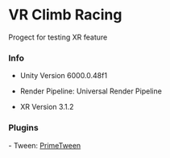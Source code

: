 <h1>VR Climb Racing</h1>
Progect for testing XR feature 


<h3>Info</h3>

 - Unity Version 6000.0.48f1

 - Render Pipeline: Universal Render Pipeline

 - XR Version 3.1.2

<h3>Plugins</h3>
 - Tween: <a href="https://github.com/KyryloKuzyk/PrimeTween/" target="_blank">PrimeTween</a>
